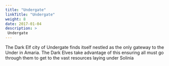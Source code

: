 ```yaml
---
title: "Undergate"
linkTitle: "Undergate"
weight: 8
date: 2017-01-04
description: >
 Undergate
---
```


The Dark Elf city of Undergate finds itself nestled as the only gateway to the Under in Amaria. The Dark Elves take advantage of this ensuring all must go through them to get to the vast resources laying under Solinia
